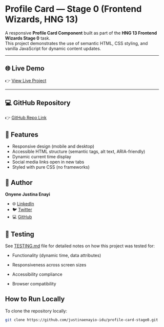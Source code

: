 # Profile Card — Stage 0 (Frontend Wizards, HNG 13)

A responsive **Profile Card Component** built as part of the **HNG 13 Frontend Wizards Stage 0** task.  
This project demonstrates the use of semantic HTML, CSS styling, and vanilla JavaScript for dynamic content updates.

---

## 🌐 Live Demo
👉 [View Live Project](https://justinaenayio-idu.github.io/profile-card-stage0/)

---

## 💻 GitHub Repository
👉 [GitHub Repo Link](https://github.com/justinaenayio-idu/profile-card-stage0)



## 🌟 Features
- Responsive design (mobile and desktop)
- Accessible HTML structure (semantic tags, alt text, ARIA-friendly)
- Dynamic current time display
- Social media links open in new tabs
- Styled with pure CSS (no frameworks)



## 🧠 Author
**Onyene Justina Enayi**  
- 🌐 [LinkedIn](https://www.linkedin.com/in/justina-onyene/)  
- 🐦 [Twitter](https://x.com/OnyeneEnayi)  
- 💻 [GitHub](https://github.com/justinaenayio-idu)


## 🧪 Testing
See [TESTING.md](./TESTING.md) file for detailed notes on how this project was tested for:

- Functionality (dynamic time, data attributes)

- Responsiveness across screen sizes

- Accessibility compliance

- Browser compatibility


## How to Run Locally

To clone the repository locally:
```bash
git clone https://github.com/justinaenayio-idu/profile-card-stage0.git


